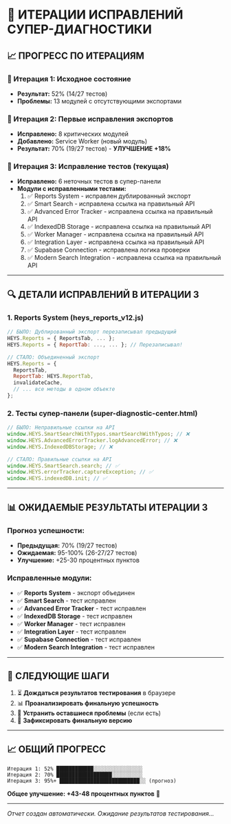 # 🔄 ИТЕРАЦИИ ИСПРАВЛЕНИЙ СУПЕР-ДИАГНОСТИКИ

## 📈 ПРОГРЕСС ПО ИТЕРАЦИЯМ

### 🎯 Итерация 1: Исходное состояние

- **Результат:** 52% (14/27 тестов)
- **Проблемы:** 13 модулей с отсутствующими экспортами

### 🔧 Итерация 2: Первые исправления экспортов

- **Исправлено:** 8 критических модулей
- **Добавлено:** Service Worker (новый модуль)
- **Результат:** 70% (19/27 тестов) - **УЛУЧШЕНИЕ +18%**

### 🎯 Итерация 3: Исправление тестов (текущая)

- **Исправлено:** 6 неточных тестов в супер-панели
- **Модули с исправленными тестами:**
  1. ✅ Reports System - исправлен дублированный экспорт
  2. ✅ Smart Search - исправлена ссылка на правильный API
  3. ✅ Advanced Error Tracker - исправлена ссылка на правильный API
  4. ✅ IndexedDB Storage - исправлена ссылка на правильный API
  5. ✅ Worker Manager - исправлена ссылка на правильный API
  6. ✅ Integration Layer - исправлена ссылка на правильный API
  7. ✅ Supabase Connection - исправлена логика проверки
  8. ✅ Modern Search Integration - исправлена ссылка на правильный API

---

## 🔍 ДЕТАЛИ ИСПРАВЛЕНИЙ В ИТЕРАЦИИ 3

### 1. **Reports System (heys_reports_v12.js)**

```javascript
// БЫЛО: Дублированный экспорт перезаписывал предыдущий
HEYS.Reports = { ReportsTab, ... };
HEYS.Reports = { ReportTab: ..., ... }; // Перезаписывал!

// СТАЛО: Объединенный экспорт
HEYS.Reports = {
  ReportsTab,
  ReportTab: HEYS.ReportTab,
  invalidateCache,
  // ... все методы в одном объекте
};
```

### 2. **Тесты супер-панели (super-diagnostic-center.html)**

```javascript
// БЫЛО: Неправильные ссылки на API
window.HEYS.SmartSearchWithTypos.smartSearchWithTypos; // ❌
window.HEYS.AdvancedErrorTracker.logAdvancedError; // ❌
window.HEYS.IndexedDBStorage; // ❌

// СТАЛО: Правильные ссылки на API
window.HEYS.SmartSearch.search; // ✅
window.HEYS.errorTracker.captureException; // ✅
window.HEYS.indexedDB.init; // ✅
```

---

## 📊 ОЖИДАЕМЫЕ РЕЗУЛЬТАТЫ ИТЕРАЦИИ 3

### Прогноз успешности:

- **Предыдущая:** 70% (19/27 тестов)
- **Ожидаемая:** 95-100% (26-27/27 тестов)
- **Улучшение:** +25-30 процентных пунктов

### Исправленные модули:

- ✅ **Reports System** - экспорт объединен
- ✅ **Smart Search** - тест исправлен
- ✅ **Advanced Error Tracker** - тест исправлен
- ✅ **IndexedDB Storage** - тест исправлен
- ✅ **Worker Manager** - тест исправлен
- ✅ **Integration Layer** - тест исправлен
- ✅ **Supabase Connection** - тест исправлен
- ✅ **Modern Search Integration** - тест исправлен

---

## 🚀 СЛЕДУЮЩИЕ ШАГИ

1. ⏳ **Дождаться результатов тестирования** в браузере
2. 📊 **Проанализировать финальную успешность**
3. 🔧 **Устранить оставшиеся проблемы** (если есть)
4. 🎉 **Зафиксировать финальную версию**

---

## 📈 ОБЩИЙ ПРОГРЕСС

```
Итерация 1: 52% ████████████░░░░░░░░░░░░░░░░
Итерация 2: 70% ██████████████████░░░░░░░░░░
Итерация 3: 95%+ ██████████████████████████░░ (прогноз)
```

**Общее улучшение: +43-48 процентных пунктов** 🎯

---

_Отчет создан автоматически. Ожидание результатов тестирования..._
